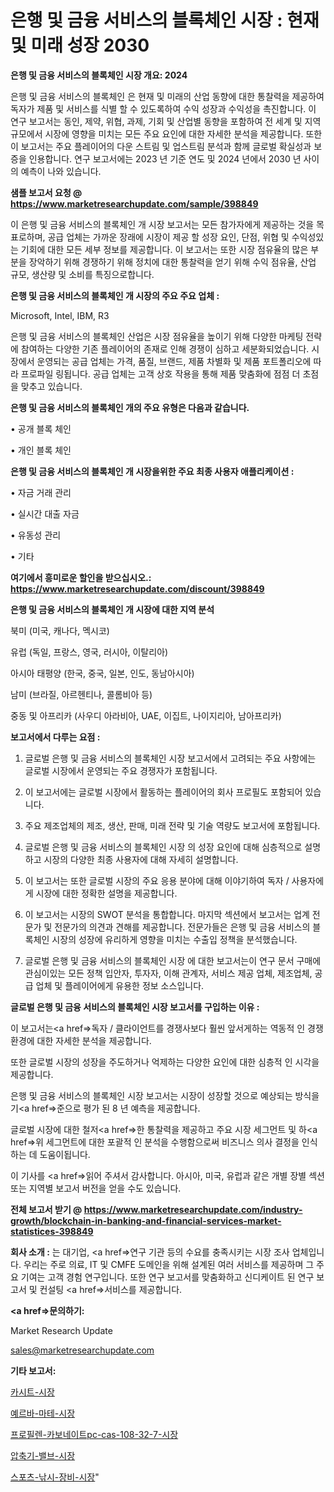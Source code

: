 # 은행 및 금융 서비스의 블록체인 시장 : 현재 및 미래 성장 2030

<strong>은행 및 금융 서비스의 블록체인 시장 개요: 2024</strong>

은행 및 금융 서비스의 블록체인 은 현재 및 미래의 산업 동향에 대한 통찰력을 제공하여 독자가 제품 및 서비스를 식별 할 수 있도록하여 수익 성장과 수익성을 촉진합니다. 이 연구 보고서는 동인, 제약, 위협, 과제, 기회 및 산업별 동향을 포함하여 전 세계 및 지역 규모에서 시장에 영향을 미치는 모든 주요 요인에 대한 자세한 분석을 제공합니다. 또한이 보고서는 주요 플레이어의 다운 스트림 및 업스트림 분석과 함께 글로벌 확실성과 보증을 인용합니다. 연구 보고서에는 2023 년 기준 연도 및 2024 년에서 2030 년 사이의 예측이 나와 있습니다.



<strong>샘플 보고서 요청 @ <a href=https://www.marketresearchupdate.com/sample/398849>https://www.marketresearchupdate.com/sample/398849</a></strong>

이 은행 및 금융 서비스의 블록체인 개 시장 보고서는 모든 참가자에게 제공하는 것을 목표로하며, 공급 업체는 가까운 장래에 시장이 제공 할 성장 요인, 단점, 위협 및 수익성있는 기회에 대한 모든 세부 정보를 제공합니다. 이 보고서는 또한 시장 점유율의 많은 부분을 장악하기 위해 경쟁하기 위해 정치에 대한 통찰력을 얻기 위해 수익 점유율, 산업 규모, 생산량 및 소비를 특징으로합니다.



<strong>은행 및 금융 서비스의 블록체인 개 시장의 주요 주요 업체 :</strong>

Microsoft, Intel, IBM, R3

은행 및 금융 서비스의 블록체인 산업은 시장 점유율을 높이기 위해 다양한 마케팅 전략에 참여하는 다양한 기존 플레이어의 존재로 인해 경쟁이 심하고 세분화되었습니다. 시장에서 운영되는 공급 업체는 가격, 품질, 브랜드, 제품 차별화 및 제품 포트폴리오에 따라 프로파일 링됩니다. 공급 업체는 고객 상호 작용을 통해 제품 맞춤화에 점점 더 초점을 맞추고 있습니다.



<strong>은행 및 금융 서비스의 블록체인 개의 주요 유형은 다음과 같습니다.</strong>

• 공개 블록 체인

• 개인 블록 체인



<strong>은행 및 금융 서비스의 블록체인 개 시장을위한 주요 최종 사용자 애플리케이션 :</strong>

• 자금 거래 관리

• 실시간 대출 자금

• 유동성 관리

• 기타



<strong>여기에서 흥미로운 할인을 받으십시오.: <a href=https://www.marketresearchupdate.com/discount/398849>https://www.marketresearchupdate.com/discount/398849</a></strong>



<strong>은행 및 금융 서비스의 블록체인 개 시장에 대한 지역 분석</strong>

북미 (미국, 캐나다, 멕시코)

유럽 (독일, 프랑스, 영국, 러시아, 이탈리아)

아시아 태평양 (한국, 중국, 일본, 인도, 동남아시아)

남미 (브라질, 아르헨티나, 콜롬비아 등)

중동 및 아프리카 (사우디 아라비아, UAE, 이집트, 나이지리아, 남아프리카)



<strong>보고서에서 다루는 요점 :</strong>

1. 글로벌 은행 및 금융 서비스의 블록체인 시장 보고서에서 고려되는 주요 사항에는 글로벌 시장에서 운영되는 주요 경쟁자가 포함됩니다.

2. 이 보고서에는 글로벌 시장에서 활동하는 플레이어의 회사 프로필도 포함되어 있습니다.

3. 주요 제조업체의 제조, 생산, 판매, 미래 전략 및 기술 역량도 보고서에 포함됩니다.

4. 글로벌 은행 및 금융 서비스의 블록체인 시장 의 성장 요인에 대해 심층적으로 설명하고 시장의 다양한 최종 사용자에 대해 자세히 설명합니다.

5. 이 보고서는 또한 글로벌 시장의 주요 응용 분야에 대해 이야기하여 독자 / 사용자에게 시장에 대한 정확한 설명을 제공합니다.

6. 이 보고서는 시장의 SWOT 분석을 통합합니다. 마지막 섹션에서 보고서는 업계 전문가 및 전문가의 의견과 견해를 제공합니다. 전문가들은 은행 및 금융 서비스의 블록체인 시장의 성장에 유리하게 영향을 미치는 수출입 정책을 분석했습니다.

7. 글로벌 은행 및 금융 서비스의 블록체인 시장 에 대한 보고서는이 연구 문서 구매에 관심이있는 모든 정책 입안자, 투자자, 이해 관계자, 서비스 제공 업체, 제조업체, 공급 업체 및 플레이어에게 유용한 정보 소스입니다.



<strong>글로벌 은행 및 금융 서비스의 블록체인 시장 보고서를 구입하는 이유 :</strong>

이 보고서는<a href=>독자 / 클</a>라이언트를 경쟁사보다 훨씬 앞서게하는 역동적 인 경쟁 환경에 대한 자세한 분석을 제공합니다.

또한 글로벌 시장의 성장을 주도하거나 억제하는 다양한 요인에 대한 심층적 인 시각을 제공합니다.

은행 및 금융 서비스의 블록체인 시장 보고서는 시장이 성장할 것으로 예상되는 방식을 기<a href=>준으로</a> 평가 된 8 년 예측을 제공합니다.

글로벌 시장에 대한 철저<a href=>한 통찰력</a>을 제공하고 주요 시장 세그먼트 및 하<a href=>위 세그</a>먼트에 대한 포괄적 인 분석을 수행함으로써 비즈니스 의사 결정을 인식하는 데 도움이됩니다.

이 기사를 <a href=>읽어 주</a>셔서 감사합니다. 아시아, 미국, 유럽과 같은 개별 장별 섹션 또는 지역별 보고서 버전을 얻을 수도 있습니다.



<strong>전체 보고서 받기 @ <a href=https://www.marketresearchupdate.com/industry-growth/blockchain-in-banking-and-financial-services-market-statistices-398849>https://www.marketresearchupdate.com/industry-growth/blockchain-in-banking-and-financial-services-market-statistices-398849</a></strong>



<strong>회사 소개 :</strong>
는 대기업, <a href=>연구 기</a>관 등의 수요를 충족시키는 시장 조사 업체입니다. 우리는 주로 의료, IT 및 CMFE 도메인을 위해 설계된 여러 서비스를 제공하며 그 주요 기여는 고객 경험 연구입니다. 또한 연구 보고서를 맞춤화하고 신디케이트 된 연구 보고서 및 컨설팅 <a href=>서비</a>스를 제공합니다.



<strong><a href=>문의하기:</a></strong>

Market Research Update

sales@marketresearchupdate.com



<strong>기타 보고서:</strong>

<a href=https://www.linkedin.com/pulse/카시트-시장-규모-및-성장-2023-trend-tracking-tips-360-analysis/>카시트-시장</a>

<a href=https://www.linkedin.com/pulse/예르바-마테-시장-진입-전략-및-위험-평가2029년-data-dive-diaries-24-analysis-hsamf/>예르바-마테-시장</a>

<a href=https://www.linkedin.com/pulse/프로필렌-카보네이트pc-cas-108-32-7-시장-세분화-연구-및-목표-tx05f/>프로필렌-카보네이트pc-cas-108-32-7-시장</a>

<a href=https://www.linkedin.com/pulse/압축기-밸브-시장-규모-및-성장-2023-market-matrix-musings-analysis-akhuf/>압축기-밸브-시장</a>

<a href=https://www.linkedin.com/pulse/스포츠-낚시-장비-시장-경쟁-분석-및-성장-잠재력-2029-trend-tracking-tips-360-analysis-uoovf/>스포츠-낚시-장비-시장</a>"
